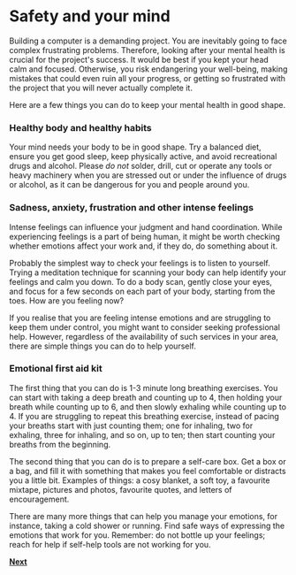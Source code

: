 # Safety and your mind
Building a computer is a demanding project. You are inevitably going to face complex frustrating problems. Therefore, looking after your mental health is crucial for the project's success. It would be best if you kept your head calm and focused. Otherwise, you risk endangering your well-being, making mistakes that could even ruin all your progress, or getting so frustrated with the project that you will never actually complete it.

Here are a few things you can do to keep your mental health in good shape.

### Healthy body and healthy habits
Your mind needs your body to be in good shape. Try a balanced diet, ensure you get good sleep, keep physically active, and avoid recreational drugs and alcohol. Please *do not* solder, drill, cut or operate any tools or heavy machinery when you are stressed out or under the influence of drugs or alcohol, as it can be dangerous for you and people around you.

### Sadness, anxiety, frustration and other intense feelings
Intense feelings can influence your judgment and hand coordination. While experiencing feelings is a part of being human, it might be worth checking whether emotions affect your work and, if they do, do something about it.

Probably the simplest way to check your feelings is to listen to yourself. Trying a meditation technique for scanning your body can help identify your feelings and calm you down. To do a body scan, gently close your eyes, and focus for a few seconds on each part of your body, starting from the toes. How are you feeling now?

If you realise that you are feeling intense emotions and are struggling to keep them under control, you might want to consider seeking professional help. However, regardless of the availability of such services in your area, there are simple things you can do to help yourself.

### Emotional first aid kit
The first thing that you can do is 1-3 minute long breathing exercises. You can start with taking a deep breath and counting up to 4, then holding your breath while counting up to 6, and then slowly exhaling while counting up to 4. If you are struggling to repeat this breathing exercise, instead of pacing your breaths start with just counting them; one for inhaling, two for exhaling, three for inhaling, and so on, up to ten; then start counting your breaths from the beginning.

The second thing that you can do is to prepare a self-care box. Get a box or a bag, and fill it with something that makes you feel comfortable or distracts you a little bit. Examples of things: a cosy blanket, a soft toy, a favourite mixtape, pictures and photos, favourite quotes, and letters of encouragement.

There are many more things that can help you manage your emotions, for instance, taking a cold shower or running. Find safe ways of expressing the emotions that work for you. Remember: do not bottle up your feelings; reach for help if self-help tools are not working for you.

[**Next**](../001/001.md)
